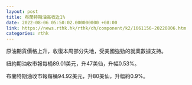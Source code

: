```yaml
---
layout: post
title: 布蘭特期油高收近1%
date: 2022-08-06 05:50:02.000000000 +08:00
link: https://news.rthk.hk/rthk/ch/component/k2/1661156-20220806.htm
categories: rthk
---
```


原油期貨價格上升，收復本周部分失地，受美國強勁的就業數據支持。

紐約期油收市報每桶89.01美元，升47美仙，升幅0.53%。

布蘭特期油收市報每桶94.92美元，升80美仙，升幅約0.9%。
